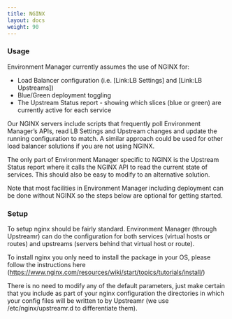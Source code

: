 ```yaml
---
title: NGINX
layout: docs
weight: 90
---
```


### Usage

Environment Manager currently assumes the use of NGINX for:

- Load Balancer configuration (i.e. [Link:LB Settings] and [Link:LB Upstreams])
- Blue/Green deployment toggling
- The Upstream Status report - showing which slices (blue or green) are currently active for each service

Our NGINX servers include scripts that frequently poll Environment Manager’s APIs, read LB Settings and Upstream changes and update the running configuration to match. A similar approach could be used for other load balancer solutions if you are not using NGINX. 

The only part of Environment Manager specific to NGINX is the Upstream Status report where it calls the NGINX API to read the current state of services. This should also be easy to modify to an alternative solution.

Note that most facilities in Environment Manager including deployment can be done without NGINX so the steps below are optional for getting started.

### Setup

To setup nginx should be fairly standard. Environment Manager (through Upstreamr) can do the configuration for both services (virtual hosts or routes) and upstreams (servers behind that virtual host or route).

To install nginx you only need to install the package in your OS, please follow the instructions here (https://www.nginx.com/resources/wiki/start/topics/tutorials/install/)

There is no need to modify any of the default parameters, just make certain that you include as part of your nginx configuration the directories in which your config files will be written to by Upstreamr (we use /etc/nginx/upstreamr.d to differentiate them).

